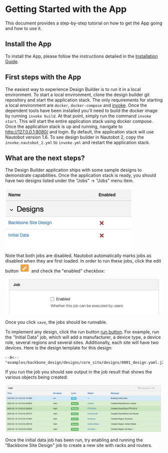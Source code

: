 # Getting Started with the App

This document provides a step-by-step tutorial on how to get the App going and how to use it.

## Install the App

To install the App, please follow the instructions detailed in the [Installation Guide](../admin/install.md).

## First steps with the App

The easiest way to experience Design Builder is to run it in a local environment. To start a local environment, clone the design builder git repository and start the application stack. The only requirements for starting a local environment are `docker`, `docker-compose` and [invoke](https://www.pyinvoke.org/installing.html). Once the dependent tools have been installed you'll need to build the docker image by running `invoke build`. At that point, simply run the command `invoke start`. This will start the entire application stack using docker compose. Once the application stack is up and running, navigate to <http://127.0.0.1:8080/> and login. By default, the application stack will use Nautobot version 1.6. To see design builder in Nautobot 2, copy the `invoke.nautobot_2.yml` to `invoke.yml` and restart the application stack.

## What are the next steps?

The Design Builder application ships with some sample designs to demonstrate capabilities. Once the application stack is ready, you should have two designs listed under the "Jobs" -> "Jobs" menu item.

![Jobs list](../images/screenshots/sample-design-jobs-list.png)

Note that both jobs are disabled. Nautobot automatically marks jobs as disabled when they are first loaded. In order to run these jobs, click the edit button ![edit button](../images/screenshots/edit-button.png) and check the "enabled" checkbox:

![enabled checkbox](../images/screenshots/job-enabled-checkbox.png)

Once you click `save`, the jobs should be runnable.

To implement any design, click the run button [run button](../images/screenshots/run-button.png). For example, run the "Initial Data" job, which will add a manufacturer, a device type, a device role, several regions and several sites. Additionally, each site will have two devices. Here is the design template for this design:

```jinja
--8<-- "examples/backbone_design/designs/core_site/designs/0001_design.yaml.j2"
```

If you run the job you should see output in the job result that shows the various objects being created:

![design job result](../images/screenshots/design-job-result.png)

Once the initial data job has been run, try enabling and running the "Backbone Site Design" job to create a new site with racks and routers.
